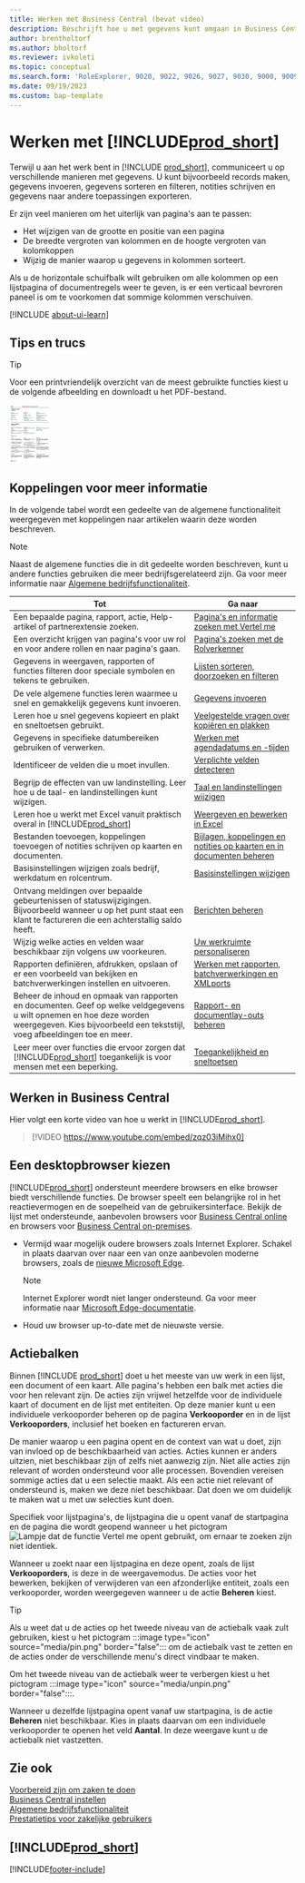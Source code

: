 ```yaml
---
title: Werken met Business Central (bevat video)
description: Beschrijft hoe u met gegevens kunt omgaan in Business Central.
author: brentholtorf
ms.author: bholtorf
ms.reviewer: ivkoleti
ms.topic: conceptual
ms.search.form: 'RoleExplorer, 9020, 9022, 9026, 9027, 9030, 9000, 9009, 9004, 9005, 9024, 9006, 9007, 9010, 9016, 9017'
ms.date: 09/19/2023
ms.custom: bap-template
---
```

# Werken met [!INCLUDE[prod_short](includes/prod_short.md)]

Terwijl u aan het werk bent in [!INCLUDE [prod_short](includes/prod_short.md)], communiceert u op verschillende manieren met gegevens. U kunt bijvoorbeeld records maken, gegevens invoeren, gegevens sorteren en filteren, notities schrijven en gegevens naar andere toepassingen exporteren.

Er zijn veel manieren om het uiterlijk van pagina's aan te passen: 

* Het wijzigen van de grootte en positie van een pagina
* De breedte vergroten van kolommen en de hoogte vergroten van kolomkoppen
* Wijzig de manier waarop u gegevens in kolommen sorteert. 

Als u de horizontale schuifbalk wilt gebruiken om alle kolommen op een lijstpagina of documentregels weer te geven, is er een verticaal bevroren paneel is om te voorkomen dat sommige kolommen verschuiven.

[!INCLUDE [about-ui-learn](includes/about-ui-learn.md)]

## <a name="cheatsheet"></a>Tips en trucs

> [!TIP]
> Voor een printvriendelijk overzicht van de meest gebruikte functies kiest u de volgende afbeelding en downloadt u het PDF-bestand.
>
> [ ![Pictogram voor het PDF-bestand.](media/cheat_sheet_inline.png) ](media/cheat_sheet.pdf "Pictogram dat een PDF opent")

## Koppelingen voor meer informatie

In de volgende tabel wordt een gedeelte van de algemene functionaliteit weergegeven met koppelingen naar artikelen waarin deze worden beschreven.

> [!NOTE]
> Naast de algemene functies die in dit gedeelte worden beschreven, kunt u andere functies gebruiken die meer bedrijfsgerelateerd zijn. Ga voor meer informatie naar [Algemene bedrijfsfunctionaliteit](ui-across-business-areas.md).

| Tot  | Ga naar |
| --- | --- |
|Een bepaalde pagina, rapport, actie, Help-artikel of partnerextensie zoeken. |[Pagina's en informatie zoeken met Vertel me](ui-search.md) |
|Een overzicht krijgen van pagina's voor uw rol en voor andere rollen en naar pagina's gaan.|[Pagina's zoeken met de Rolverkenner](ui-role-explorer.md)|
|Gegevens in weergaven, rapporten of functies filteren door speciale symbolen en tekens te gebruiken. |[Lijsten sorteren, doorzoeken en filteren](ui-enter-criteria-filters.md) |
|De vele algemene functies leren waarmee u snel en gemakkelijk gegevens kunt invoeren.|[Gegevens invoeren](ui-enter-data.md)|
|Leren hoe u snel gegevens kopieert en plakt en sneltoetsen gebruikt.|[Veelgestelde vragen over kopiëren en plakken](faq-copy-paste.yml)|
|Gegevens in specifieke datumbereiken gebruiken of verwerken. |[Werken met agendadatums en -tijden](ui-enter-date-ranges.md) |
|Identificeer de velden die u moet invullen. |[Verplichte velden detecteren](ui-mandatory-fields.md) |
|Begrijp de effecten van uw landinstelling. Leer hoe u de taal- en landinstellingen kunt wijzigen.|[Taal en landinstellingen wijzigen](about-locale-language.md)|
|Leren hoe u werkt met Excel vanuit praktisch overal in [!INCLUDE[prod_short](includes/prod_short.md)]|[Weergeven en bewerken in Excel](across-work-with-excel.md)|
|Bestanden toevoegen, koppelingen toevoegen of notities schrijven op kaarten en documenten.|[Bijlagen, koppelingen en notities op kaarten en in documenten beheren](ui-how-add-link-to-record.md)|
|Basisinstellingen wijzigen zoals bedrijf, werkdatum en rolcentrum. |[Basisinstellingen wijzigen](ui-change-basic-settings.md) |
|Ontvang meldingen over bepaalde gebeurtenissen of statuswijzigingen. Bijvoorbeeld wanneer u op het punt staat een klant te factureren die een achterstallig saldo heeft.|[Berichten beheren](ui-smart-notifications.md)|
|Wijzig welke acties en velden waar beschikbaar zijn volgens uw voorkeuren.|[Uw werkruimte personaliseren](ui-personalization-user.md) |
|Rapporten definiëren, afdrukken, opslaan of er een voorbeeld van bekijken en batchverwerkingen instellen en uitvoeren.|[Werken met rapporten, batchverwerkingen en XMLports](ui-work-report.md)|
|Beheer de inhoud en opmaak van rapporten en documenten. Geef op welke veldgegevens u wilt opnemen en hoe deze worden weergegeven. Kies bijvoorbeeld een tekststijl, voeg afbeeldingen toe en meer.|[Rapport- en documentlay-outs beheren](ui-manage-report-layouts.md) |
|Leer meer over functies die ervoor zorgen dat [!INCLUDE[prod_short](includes/prod_short.md)] toegankelijk is voor mensen met een beperking.|[Toegankelijkheid en sneltoetsen](ui-accessibility.md)|

## Werken in Business Central

Hier volgt een korte video van hoe u werkt in [!INCLUDE[prod_short](includes/prod_short.md)].

> [!VIDEO https://www.youtube.com/embed/zqz03iMihx0]

## Een desktopbrowser kiezen

[!INCLUDE[prod_short](includes/prod_short.md)] ondersteunt meerdere browsers en elke browser biedt verschillende functies. De browser speelt een belangrijke rol in het reactievermogen en de soepelheid van de gebruikersinterface. Bekijk de lijst met ondersteunde, aanbevolen browsers voor [Business Central online](./product-requirements.md) en browsers voor [Business Central on-premises](/dynamics365/business-central/dev-itpro/deployment/system-requirement-business-central-v15).

- Vermijd waar mogelijk oudere browsers zoals Internet Explorer. Schakel in plaats daarvan over naar een van onze aanbevolen moderne browsers, zoals de [nieuwe Microsoft Edge](https://www.microsoft.com/edge/).  

    > [!NOTE]
    > Internet Explorer wordt niet langer ondersteund. Ga voor meer informatie naar [Microsoft Edge-documentatie](https://support.microsoft.com/hub/4337664/microsoft-edge-help).
- Houd uw browser up-to-date met de nieuwste versie.

## Actiebalken

Binnen [!INCLUDE [prod_short](includes/prod_short.md)] doet u het meeste van uw werk in een lijst, een document of een kaart. Alle pagina's hebben een balk met acties die voor hen relevant zijn. De acties zijn vrijwel hetzelfde voor de individuele kaart of document en de lijst met entiteiten. Op deze manier kunt u een individuele verkooporder beheren op de pagina **Verkooporder** en in de lijst **Verkooporders**, inclusief het boeken en factureren ervan.  

De manier waarop u een pagina opent en de context van wat u doet, zijn van invloed op de beschikbaarheid van acties. Acties kunnen er anders uitzien, niet beschikbaar zijn of zelfs niet aanwezig zijn. Niet alle acties zijn relevant of worden ondersteund voor alle processen. Bovendien vereisen sommige acties dat u een selectie maakt. Als een actie niet relevant of ondersteund is, maken we deze niet beschikbaar. Dat doen we om duidelijk te maken wat u met uw selecties kunt doen.

Specifiek voor lijstpagina's, de lijstpagina die u opent vanaf de startpagina en de pagina die wordt geopend wanneer u het pictogram ![Lampje dat de functie Vertel me opent](media/ui-search/search_small.png "Vertel me wat u wilt doen") gebruikt, om ernaar te zoeken zijn niet identiek.  

Wanneer u zoekt naar een lijstpagina en deze opent, zoals de lijst **Verkooporders**, is deze in de weergavemodus. De acties voor het bewerken, bekijken of verwijderen van een afzonderlijke entiteit, zoals een verkooporder, worden weergegeven wanneer u de actie **Beheren** kiest.  

> [!TIP]
> Als u weet dat u de acties op het tweede niveau van de actiebalk vaak zult gebruiken, kiest u het pictogram :::image type="icon" source="media/pin.png" border="false"::: om de actiebalk vast te zetten en de acties onder de verschillende menu's direct vindbaar te maken.
>
> Om het tweede niveau van de actiebalk weer te verbergen kiest u het pictogram :::image type="icon" source="media/unpin.png" border="false":::.

Wanneer u dezelfde lijstpagina opent vanaf uw startpagina, is de actie **Beheren** niet beschikbaar. Kies in plaats daarvan om een individuele verkooporder te openen het veld **Aantal**. In deze weergave kunt u de actiebalk niet vastzetten.  

## Zie ook

[Voorbereid zijn om zaken te doen](ui-get-ready-business.md)  
[Business Central instellen](setup.md)  
[Algemene bedrijfsfunctionaliteit](ui-across-business-areas.md)  
[Prestatietips voor zakelijke gebruikers](/dynamics365/business-central/dev-itpro/performance/performance-users?toc=/dynamics365/business-central/toc.json)

## [!INCLUDE[prod_short](includes/free_trial_md.md)]

[!INCLUDE[footer-include](includes/footer-banner.md)]
